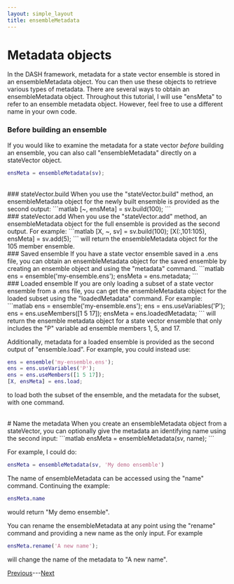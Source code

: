 ```yaml
---
layout: simple_layout
title: ensembleMetadata
---
```


# Metadata objects

In the DASH framework, metadata for a state vector ensemble is stored in an ensembleMetadata object. You can then use these objects to retrieve various types of metadata. There are several ways to obtain an ensembleMetadata object. Throughout this tutorial, I will use "ensMeta" to refer to an ensemble metadata object. However, feel free to use a different name in your own code.

### Before building an ensemble
If you would like to examine the metadata for a state vector *before* building an ensemble, you can also call "ensembleMetadata" directly on a stateVector object.
```matlab
ensMeta = ensembleMetadata(sv);
```

<br>
### stateVector.build
When you use the "stateVector.build" method, an ensembleMetadata object for the newly built ensemble is provided as the second output:
```matlab
[~, ensMeta] = sv.build(100);
```

<br>
### stateVector.add
When you use the "stateVector.add" method, an ensembleMetadata object for the full ensemble is provided as the second output. For example:
```matlab
[X, ~, sv] = sv.build(100);
[X(:,101:105), ensMeta] = sv.add(5);
```
will return the ensembleMetadata object for the 105 member ensemble.

<br>
### Saved ensemble
If you have a state vector ensemble saved in a .ens file, you can obtain an ensembleMetadata object for the saved ensemble by creating an ensemble object and using the "metadata" command.
```matlab
ens = ensemble('my-ensemble.ens');
ensMeta = ens.metadata;
```

<br>
### Loaded ensemble
If you are only loading a subset of a state vector ensemble from a .ens file, you can get the ensembleMetadata object for the loaded subset using the "loadedMetadata" command. For example:
```matlab
ens = ensemble('my-ensemble.ens');
ens = ens.useVariables('P');
ens = ens.useMembers([1 5 17]);
ensMeta = ens.loadedMetadata;
```
will return the ensemble metadata object for a state vector ensemble that only includes the "P" variable ad ensemble members 1, 5, and 17.

Additionally, metadata for a loaded ensemble is provided as the second output of "ensemble.load". For example, you could instead use:
```matlab
ens = ensemble('my-ensemble.ens');
ens = ens.useVariables('P');
ens = ens.useMembers([1 5 17]);
[X, ensMeta] = ens.load;
```
to load both the subset of the ensemble, and the metadata for the subset, with one command.

<br>
# Name the metadata
When you create an ensembleMetadata object from a stateVector, you can optionally give the metadata an identifying name using the second input:
```matlab
ensMeta = ensembleMetadata(sv, name);
```

For example, I could do:
```matlab
ensMeta = ensembleMetadata(sv, 'My demo ensemble')
```
The name of ensembleMetadata can be accessed using the "name" command. Continuing the example:
```matlab
ensMeta.name
```
would return "My demo ensemble".

You can rename the ensembleMetadata at any point using the "rename" command and providing a new name as the only input. For example
```matlab
ensMeta.rename('A new name');
```
will change the name of the metadata to "A new name".

 [Previous](intro)---[Next](sizes)
